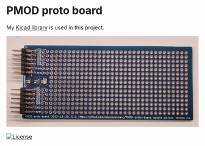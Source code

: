 # PMOD proto board

My [Kicad library](https://github.com/atoomnetmarc/ATOOMNETKICAD) is used in this project.

![](Kicad/PMOD%20proto%20board.jpg)

[![License](https://img.shields.io/badge/License-Apache%202.0-blue.svg)](https://opensource.org/licenses/Apache-2.0)

